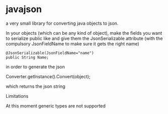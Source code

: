 # javajson
a very small library for converting java objects to json.

In your objects (which can be any kind of object), make the fields you want to serialize public
like and give them the JsonSerializable attribute (with the compulsory JsonFieldName to make sure it gets the right name)

	@JsonSerializable(JsonFieldName="name")
	public String Name;
	

in order to generate the json

Converter.getInstance().Convert(object); 

which returns the json string

Limitations

At this moment generic types are not supported
	

